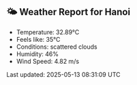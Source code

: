 <!-- WEATHER-START -->
## 🌤 Weather Report for Hanoi

- Temperature: 32.89°C
- Feels like: 35°C
- Conditions: scattered clouds
- Humidity: 46%
- Wind Speed: 4.82 m/s

Last updated: 2025-05-13 08:31:09 UTC
<!-- WEATHER-END -->
